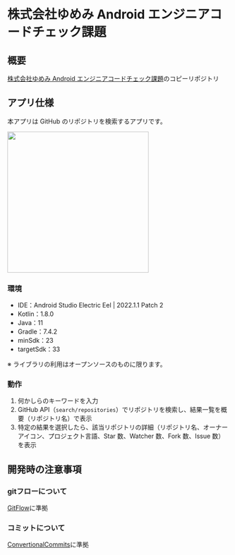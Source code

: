 # 株式会社ゆめみ Android エンジニアコードチェック課題

## 概要

[株式会社ゆめみ Android エンジニアコードチェック課題](https://github.com/yumemi-inc/android-engineer-codecheck)のコピーリポジトリ

## アプリ仕様

本アプリは GitHub のリポジトリを検索するアプリです。

<img src="docs/app.gif" width="320">

### 環境

- IDE：Android Studio Electric Eel | 2022.1.1 Patch 2
- Kotlin：1.8.0
- Java：11
- Gradle：7.4.2
- minSdk：23
- targetSdk：33

※ ライブラリの利用はオープンソースのものに限ります。

### 動作

1. 何かしらのキーワードを入力
2. GitHub API（`search/repositories`）でリポジトリを検索し、結果一覧を概要（リポジトリ名）で表示
3. 特定の結果を選択したら、該当リポジトリの詳細（リポジトリ名、オーナーアイコン、プロジェクト言語、Star 数、Watcher 数、Fork 数、Issue 数）を表示

## 開発時の注意事項

### gitフローについて

[GitFlow](https://docs.github.com/ja/get-started/quickstart/github-flow)に準拠

### コミットについて

[ConvertionalCommits](https://www.conventionalcommits.org/ja/v1.0.0/)に準拠  
